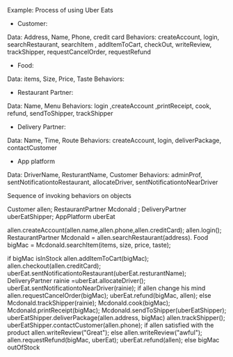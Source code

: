 Example: Process of using Uber Eats

- Customer:

Data: Address, Name, Phone, credit card
Behaviors: createAccount, login, searchRestaurant, searchItem , addItemToCart, checkOut, writeReview, trackShipper, requestCancelOrder, requestRefund

- Food:

Data: items, Size, Price, Taste
Behaviors:

- Restaurant Partner:

Data: Name, Menu
Behaviors: login ,createAccount ,printReceipt, cook, refund, sendToShipper, trackShipper

- Delivery Partner:

Data: Name, Time, Route
Behaviors: createAccount, login, deliverPackage, contactCustomer

- App platform

Data: DriverName, ResturantName, Customer
Behaviors: adminProf, sentNotificationtoRestaurant, allocateDriver, sentNotificationtoNearDriver

Sequence of invoking behaviors on objects

Customer allen;
RestaurantPartner Mcdonald ;
DeliveryPartner uberEatShipper;
AppPlatform uberEat

allen.createAccount(allen.name,allen.phone,allen.creditCard);
allen.login();
RestaurantPartner Mcdonald = allen.searchRestaurant(address).
Food bigMac = Mcdonald.searchItem(items, size, price, taste);

if bigMac isInStock 
 allen.addItemToCart(bigMac);
 allen.checkout(allen.creditCard);
 uberEat.sentNotificationtoRestaurant(uberEat.resturantName);
 DeliveryPartner rainie =uberEat.allocateDriver();
 uberEat.sentNotificationtoNearDriver(rainie);
  if allen change his mind
   allen.requestCancelOrder(bigMac);
   uberEat.refund(bigMac, allen);
  else
 Mcdonald.trackShipper(rainie);
 Mcdonald.cook(bigMac);
 Mcdonald.printReceipt(bigMac);
 Mcdonald.sendToShipper(uberEatShipper);
 uberEatShipper.deliverPackage(allen.address, bigMac)
 allen.trackShipper();
 uberEatShipper.contactCustomer(allen.phone);
  if allen satisfied with the product
     allen.writeReview("Great"); 
  else
     allen.writeReview("awful");
     allen.requestRefund(bigMac, uberEat);
     uberEat.refund(allen);
else bigMac outOfStock



